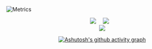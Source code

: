 <!-- github信息统计 -->
![Metrics](https://metrics.lecoq.io/HK5202?template=classic&base.indepth=false&base.hireable=false&config.timezone=Asia%2FShanghai)

<!-- 各大社交平台主页 -->
<div align="center">
  <a href="https://www.zhihu.com/people/kai-le-71-9/"><img src="https://img.shields.io/badge/zhihu-%E7%9F%A5%E4%B9%8E-blue"></a>&emsp;
  <a href="https://space.bilibili.com/506443071?spm_id_from=333.1007.0.0/"><img src="https://img.shields.io/badge/bilibili-B%E7%AB%99-ff69b4"></a>&emsp;

  
  
  <div align="center"> <img src="https://visitor-badge.glitch.me/badge?page_id=HK5202" /> </div>

  [![Ashutosh's github activity graph](https://activity-graph.herokuapp.com/graphHK5202=Ashutosh00710)](https://github.com/ashutosh00710/github-readme-activity-graph)
